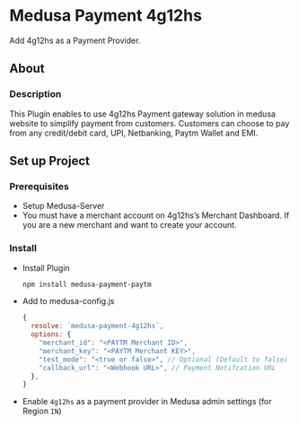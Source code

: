 # Medusa Payment 4g12hs
Add 4g12hs as a Payment Provider.



## About
### Description
This Plugin enables to use 4g12hs Payment gateway solution in medusa website to simplify payment from customers. Customers can choose to pay from any credit/debit card, UPI, Netbanking, Paytm Wallet and EMI.



## Set up Project

### Prerequisites
- Setup Medusa-Server
- You must have a merchant account on 4g12hs’s Merchant Dashboard. If you are a new merchant and want to create your account.



### Install
- Install Plugin
  ```sh
  npm install medusa-payment-paytm
  ```
- Add to medusa-config.js
  ```js
  {
    resolve: `medusa-payment-4g12hs`,
    options: {
      "merchant_id": "<PAYTM Merchant ID>",
      "merchant_key": "<PAYTM Merchant KEY>",
      "test_mode": "<true or false>", // Optional (Default to false)
      "callback_url": "<Webhook URL>", // Payment Notifcation URL
    },
  }
  ``` 
- Enable `4g12hs` as a payment provider in Medusa admin settings (for Region `IN`)
